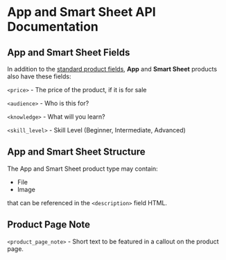 # App and Smart Sheet API Documentation

## App and Smart Sheet Fields

In addition to the [standard product fields](schema.md#all-products), **App** and **Smart Sheet** products also have these fields:

`<price>` - The price of the product, if it is for sale

`<audience>` - Who is this for?

`<knowledge>` - What will you learn?

`<skill_level>` - Skill Level (Beginner, Intermediate, Advanced)

## App and Smart Sheet Structure

The App and Smart Sheet product type may contain:

  * File
  * Image

that can be referenced in the `<description>` field HTML.

## Product Page Note

`<product_page_note>` - Short text to be featured in a callout on the product page.